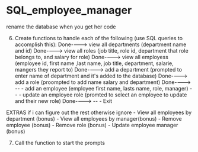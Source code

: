 # SQL_employee_manager

rename the database when you get her code



6. Create functions to handle each of the following (use SQL queries to accomplish this):
Done----> view all departments (department name and id)
Done----> view all roles (job title, role id, department that role belongs to, and salary for role)
Done----> view all employess (employee id, first name ,last name, job title, department, salarie, mangers they report to)
Done----> add a department (prompted to enter name of department and it's added to the database)
Done----> add a role (proompted to add name salary and department)
Done---->  --  - add an employee (employee first name, lasts name, role, manager)
  --  - update an employee role (promted to select an employee to update and their new role)
Done---->  --  - Exit

EXTRAS if i can figure out the rest otherwise ignore
    - View all employees by department (bonus)
    - View all employees by manager(bonus)
    - Remove employee (bonus)
    - Remove role (bonus)
    - Update employee manager (bonus)

7. Call the function to start the prompts